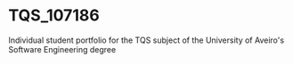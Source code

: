 # TQS_107186

Individual student portfolio for the TQS subject of the University of Aveiro's Software Engineering degree 
